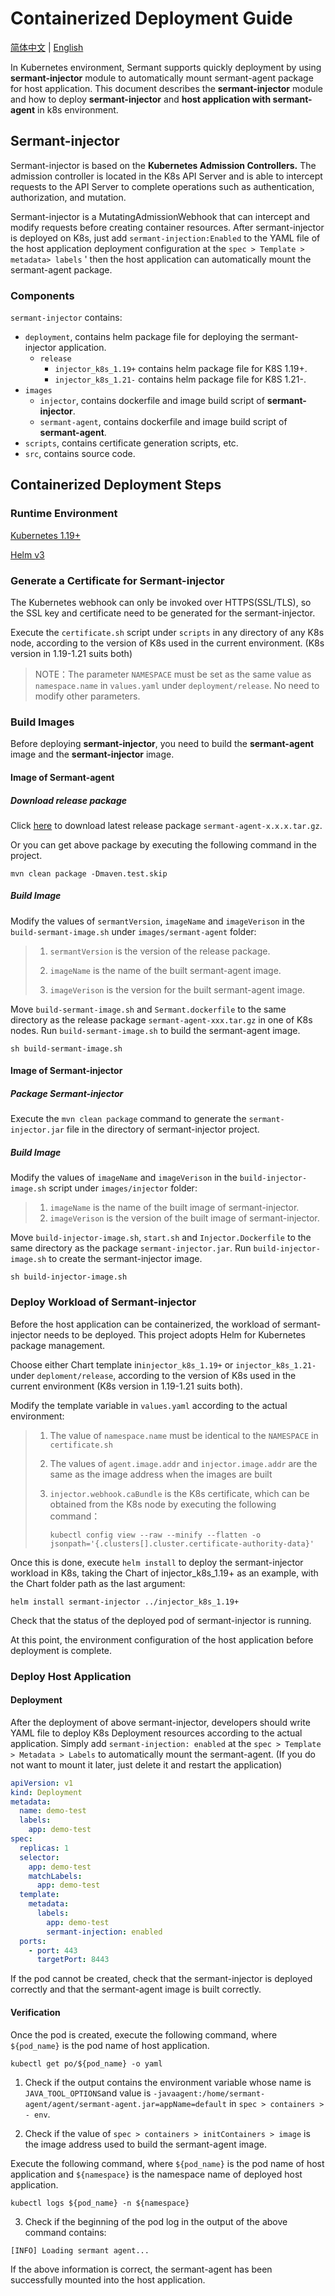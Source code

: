 # Containerized Deployment Guide

[简体中文](injector-zh.md) | [English](injector.md)

In Kubernetes environment, Sermant supports quickly deployment by using **sermant-injector** module to automatically mount sermant-agent package for host application. This document describes the **sermant-injector** module and how to deploy **sermant-injector** and **host application with sermant-agent** in k8s environment.

## Sermant-injector
Sermant-injector is based on the **Kubernetes Admission Controllers.** The admission controller is located in the K8s API Server and is able to intercept requests to the API Server to complete operations such as authentication, authorization, and mutation.

Sermant-injector is a MutatingAdmissionWebhook that can intercept and modify requests before creating container resources. After sermant-injector is deployed on K8s, just add `sermant-injection:Enabled` to the YAML file of the host application deployment configuration at the `spec > Template > metadata> labels` ' then the host application can automatically mount the sermant-agent package.

### Components
`sermant-injector` contains:

- `deployment`, contains helm package file for deploying the sermant-injector application.
  - `release`
    - `injector_k8s_1.19+` contains helm package file for K8S 1.19+.
    - `injector_k8s_1.21-` contains helm package file for K8S 1.21-.
- `images`
  - `injector`, contains dockerfile and image build script of **sermant-injector**.
  - `sermant-agent`, contains dockerfile and image build script of **sermant-agent**.
- `scripts`, contains certificate generation scripts, etc.
- `src`, contains source code.

## Containerized Deployment Steps

### **Runtime Environment**
[Kubernetes 1.19+](https://kubernetes.io/)

[Helm v3](https://helm.sh/)

### Generate a Certificate for Sermant-injector

The Kubernetes webhook can only be invoked over HTTPS(SSL/TLS), so the SSL key and certificate need to be generated for the sermant-injector.

Execute the `certificate.sh` script under `scripts` in any directory of any K8s node, according to the version of K8s used in the current environment. (K8s version in 1.19-1.21 suits both)

> NOTE：The parameter `NAMESPACE` must be set as the same value as `namespace.name` in `values.yaml` under `deployment/release`. No need to modify other parameters.

### Build Images

Before deploying **sermant-injector**, you need to build the **sermant-agent** image and the **sermant-injector** image.

#### Image of Sermant-agent

##### Download release package

Click [here](https://github.com/huaweicloud/Sermant/releases) to download latest release package `sermant-agent-x.x.x.tar.gz`.

Or you can get above package by executing the following command in the project.

```shell
mvn clean package -Dmaven.test.skip
```

##### Build Image

Modify the values of `sermantVersion`, `imageName` and `imageVerison` in the `build-sermant-image.sh` under `images/sermant-agent` folder:

> 1. `sermantVersion` is the version of the release package.
>
> 2. `imageName` is the name of the built sermant-agent image.
>
> 3. `imageVerison` is the version for the built sermant-agent image.

Move `build-sermant-image.sh` and `Sermant.dockerfile` to the same directory as the release package `sermant-agent-xxx.tar.gz` in one of K8s nodes. Run `build-sermant-image.sh` to build the sermant-agent image.

```shell
sh build-sermant-image.sh
```

#### Image of Sermant-injector

##### Package Sermant-injector

Execute the `mvn clean package` command to generate the `sermant-injector.jar` file in the directory of sermant-injector project.

##### Build Image

Modify the values of `imageName` and `imageVerison` in the `build-injector-image.sh` script under `images/injector` folder:

> 1. `imageName` is the name of the built image of sermant-injector.
> 2. `imageVerison` is the version of the built image of sermant-injector.

Move `build-injector-image.sh`, `start.sh` and `Injector.Dockerfile` to the same directory as the package `sermant-injector.jar`. Run `build-injector-image.sh` to create the sermant-injector image.

```shell
sh build-injector-image.sh
```

### Deploy Workload of Sermant-injector 

Before the host application can be containerized, the workload of sermant-injector needs to be deployed. This project adopts Helm for Kubernetes package management.

Choose either Chart template in`injector_k8s_1.19+` or `injector_k8s_1.21-` under `deploment/release`, according to the version of K8s used in the current environment (K8s version in 1.19-1.21 suits both).

Modify the template variable in `values.yaml` according to the actual environment:

> 1. The value of `namespace.name` must be identical to the `NAMESPACE` in `certificate.sh`
>
> 2. The values of `agent.image.addr` and `injector.image.addr` are the same as the image address when the images are built
>
> 3. `injector.webhook.caBundle` is the K8s certificate, which can be obtained from the K8s node by executing the following command：
>
>    ```shell
>    kubectl config view --raw --minify --flatten -o jsonpath='{.clusters[].cluster.certificate-authority-data}'
>    ```

Once this is done, execute `helm install` to deploy the sermant-injector workload in K8s, taking the Chart of injector_k8s_1.19+ as an example, with the Chart folder path as the last argument:

```shell
helm install sermant-injector ../injector_k8s_1.19+
```

Check that the status of the deployed pod of sermant-injector is running.

At this point, the environment configuration of the host application before deployment is complete.

### Deploy Host Application 

#### Deployment

After the deployment of above sermant-injector, developers should write YAML file to deploy K8s Deployment resources according to the actual application. Simply add `sermant-injection: enabled` at the `spec > Template > Metadata > Labels` to automatically mount the sermant-agent. (If you do not want to mount it later, just delete it and restart the application)

```yaml
apiVersion: v1
kind: Deployment
metadata:
  name: demo-test
  labels:
    app: demo-test
spec:
  replicas: 1
  selector:
    app: demo-test
    matchLabels:
      app: demo-test
  template:
    metadata:
      labels:
        app: demo-test
        sermant-injection: enabled
  ports:
    - port: 443
      targetPort: 8443
```

If the pod cannot be created, check that the sermant-injector is deployed correctly and that the sermant-agent image is built correctly.

#### Verification

Once the pod is created, execute the following command, where `${pod_name}` is the pod name of host application.

```shell
kubectl get po/${pod_name} -o yaml
```

1. Check if the output contains the environment variable whose name is `JAVA_TOOL_OPTIONS`and value is `-javaagent:/home/sermant-agent/agent/sermant-agent.jar=appName=default` in `spec > containers > - env`.

2. Check if the value of `spec > containers > initContainers > image` is the image address used to build the sermant-agent image.

Execute the following command, where `${pod_name}` is the pod name of host application and `${namespace}` is the namespace name of deployed host application.

```shell
kubectl logs ${pod_name} -n ${namespace}
```

3. Check if the beginning of the pod log in the output of the above command contains:

```
[INFO] Loading sermant agent...
```

If the above information is correct, the sermant-agent has been successfully mounted into the host application.
